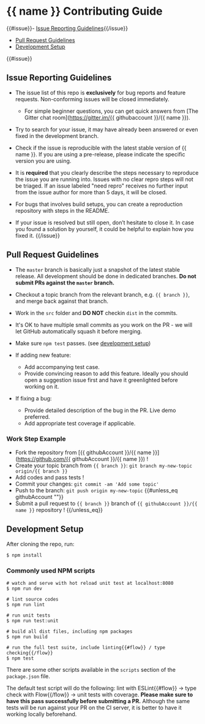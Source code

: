 # {{ name }} Contributing Guide

{{#issue}}- [Issue Reporting Guidelines](#issue-reporting-guidelines){{/issue}}
- [Pull Request Guidelines](#pull-request-guidelines)
- [Development Setup](#development-setup)

{{#issue}}
## Issue Reporting Guidelines

- The issue list of this repo is **exclusively** for bug reports and feature requests. Non-conforming issues will be closed immediately.

  - For simple beginner questions, you can get quick answers from [The Gitter chat room](https://gitter.im/{{ githubaccount }}/{{ name }}).

- Try to search for your issue, it may have already been answered or even fixed in the development branch.

- Check if the issue is reproducible with the latest stable version of {{ name }}. If you are using a pre-release, please indicate the specific version you are using.

- It is **required** that you clearly describe the steps necessary to reproduce the issue you are running into. Issues with no clear repro steps will not be triaged. If an issue labeled "need repro" receives no further input from the issue author for more than 5 days, it will be closed.

- For bugs that involves build setups, you can create a reproduction repository with steps in the README.

- If your issue is resolved but still open, don’t hesitate to close it. In case you found a solution by yourself, it could be helpful to explain how you fixed it.
{{/issue}}

## Pull Request Guidelines

- The `master` branch is basically just a snapshot of the latest stable release. All development should be done in dedicated branches. **Do not submit PRs against the `master` branch.**

- Checkout a topic branch from the relevant branch, e.g. `{{ branch }}`, and merge back against that branch.

- Work in the `src` folder and **DO NOT** checkin `dist` in the commits.

- It's OK to have multiple small commits as you work on the PR - we will let GitHub automatically squash it before merging.

- Make sure `npm test` passes. (see [development setup](#development-setup))

- If adding new feature:
  - Add accompanying test case.
  - Provide convincing reason to add this feature. Ideally you should open a suggestion issue first and have it greenlighted before working on it.

- If fixing a bug:
  - Provide detailed description of the bug in the PR. Live demo preferred.
  - Add appropriate test coverage if applicable.

### Work Step Example
- Fork the repository from [{{ githubAccount }}/{{ name }}](https://github.com/{{ githubAccount }}/{{ name }}) !
- Create your topic branch from `{{ branch }}`: `git branch my-new-topic origin/{{ branch }}`
- Add codes and pass tests !
- Commit your changes: `git commit -am 'Add some topic'`
- Push to the branch: `git push origin my-new-topic`
{{#unless_eq githubAccount ""}}
- Submit a pull request to `{{ branch }}` branch of `{{ githubAccount }}/{{ name }}` repository !
{{/unless_eq}}

## Development Setup

After cloning the repo, run:

    $ npm install

### Commonly used NPM scripts

    # watch and serve with hot reload unit test at localhost:8080
    $ npm run dev

    # lint source codes
    $ npm run lint

    # run unit tests
    $ npm run test:unit

    # build all dist files, including npm packages
    $ npm run build

    # run the full test suite, include linting{{#flow}} / type checking{{/flow}}
    $ npm test

There are some other scripts available in the `scripts` section of the `package.json` file.

The default test script will do the following: lint with ESLint{{#flow}} -> type check with Flow{{/flow}} -> unit tests with coverage. **Please make sure to have this pass successfully before submitting a PR.** Although the same tests will be run against your PR on the CI server, it is better to have it working locally beforehand.


